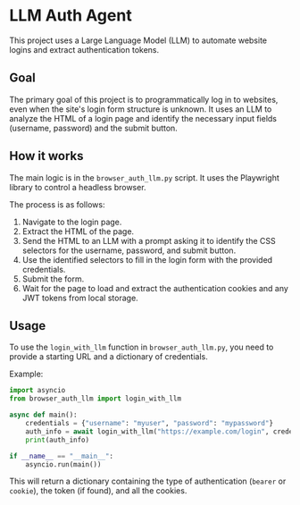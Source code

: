 # LLM Auth Agent

This project uses a Large Language Model (LLM) to automate website logins and extract authentication tokens.

## Goal

The primary goal of this project is to programmatically log in to websites, even when the site's login form structure is unknown. It uses an LLM to analyze the HTML of a login page and identify the necessary input fields (username, password) and the submit button.

## How it works

The main logic is in the `browser_auth_llm.py` script. It uses the Playwright library to control a headless browser.

The process is as follows:
1.  Navigate to the login page.
2.  Extract the HTML of the page.
3.  Send the HTML to an LLM with a prompt asking it to identify the CSS selectors for the username, password, and submit button.
4.  Use the identified selectors to fill in the login form with the provided credentials.
5.  Submit the form.
6.  Wait for the page to load and extract the authentication cookies and any JWT tokens from local storage.

## Usage

To use the `login_with_llm` function in `browser_auth_llm.py`, you need to provide a starting URL and a dictionary of credentials.

Example:
```python
import asyncio
from browser_auth_llm import login_with_llm

async def main():
    credentials = {"username": "myuser", "password": "mypassword"}
    auth_info = await login_with_llm("https://example.com/login", credentials)
    print(auth_info)

if __name__ == "__main__":
    asyncio.run(main())
```

This will return a dictionary containing the type of authentication (`bearer` or `cookie`), the token (if found), and all the cookies.
